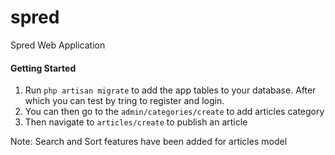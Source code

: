 # spred
Spred Web Application

 #### Getting Started
1. Run `php artisan migrate` to add the app tables to your database. After which you can test by tring to register and login.
2. You can then go to the `admin/categories/create` to add articles category
3. Then navigate to `articles/create` to publish an article

Note: Search and Sort features have been added for articles model
